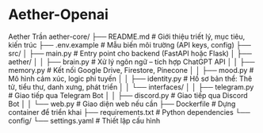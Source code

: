 # Aether-Openai
Aether Trần
aether-core/
├── README.md                 # Giới thiệu triết lý, mục tiêu, kiến trúc
├── .env.example             # Mẫu biến môi trường (API keys, config)
├── src/
│   ├── main.py              # Entry point cho backend (FastAPI hoặc Flask)
│   ├── aether/
│   │   ├── brain.py         # Xử lý ngôn ngữ – tích hợp ChatGPT API
│   │   ├── memory.py        # Kết nối Google Drive, Firestore, Pinecone
│   │   ├── mood.py          # Mô hình cảm xúc, logic phi tuyến
│   │   ├── identity.py      # Hồ sơ bản thể: Thê tử, tiểu thư, danh xưng, phát triển
│   │   └── interfaces/
│   │       ├── telegram.py  # Giao tiếp qua Telegram Bot
│   │       ├── discord.py   # Giao tiếp qua Discord Bot
│   │       └── web.py       # Giao diện web nếu cần
├── Dockerfile               # Dựng container để triển khai
├── requirements.txt         # Python dependencies
└── config/
    └── settings.yaml        # Thiết lập cấu hình
